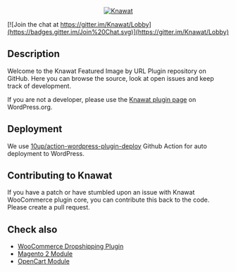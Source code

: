 <p align="center"><a href="https://www.knawat.com/?utm_source=github.com&utm_medium=social&utm_campaign=Image%20by%20URL"><img src="https://knawat.com/wp-content/uploads/2017/10/253_77.png" alt="Knawat"></a></p>

[![Join the chat at https://gitter.im/Knawat/Lobby](https://badges.gitter.im/Join%20Chat.svg)](https://gitter.im/Knawat/Lobby)

## Description
Welcome to the Knawat Featured Image by URL Plugin repository on GitHub. Here you can browse the source, look at open issues and keep track of development. 

If you are not a developer, please use the [Knawat plugin page](https://wordpress.org/plugins/featured-image-by-url/) on WordPress.org.

## Deployment
We use [10up/action-wordpress-plugin-deploy](https://github.com/10up/action-wordpress-plugin-deploy) Github Action for auto deployment to WordPress.

## Contributing to Knawat
If you have a patch or have stumbled upon an issue with Knawat WooCommerce plugin core, you can contribute this back to the code. Please create a pull request.

## Check also
* [WooCommerce Dropshipping Plugin](https://wordpress.org/plugins/dropshipping-woocommerce/)
* [Magento 2 Module](https://marketplace.magento.com/knawat-module-dropshipping.html)
* [OpenCart Module](https://www.opencart.com/index.php?route=marketplace/extension/info&extension_id=36071&filter_search=knawat)